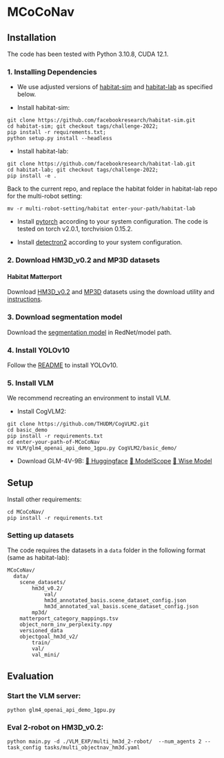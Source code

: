 # MCoCoNav

## Installation

The code has been tested with Python 3.10.8, CUDA 12.1.

### 1. Installing Dependencies
- We use adjusted versions of [habitat-sim](https://github.com/facebookresearch/habitat-sim) and [habitat-lab](https://github.com/facebookresearch/habitat-lab) as specified below.

- Install habitat-sim:
```
git clone https://github.com/facebookresearch/habitat-sim.git
cd habitat-sim; git checkout tags/challenge-2022; 
pip install -r requirements.txt; 
python setup.py install --headless
```

- Install habitat-lab:
```
git clone https://github.com/facebookresearch/habitat-lab.git
cd habitat-lab; git checkout tags/challenge-2022; 
pip install -e .
```

Back to the current repo, and replace the habitat folder in habitat-lab repo for the multi-robot setting: 

```
mv -r multi-robot-setting/habitat enter-your-path/habitat-lab
```

- Install [pytorch](https://pytorch.org/) according to your system configuration. The code is tested on torch v2.0.1, torchvision 0.15.2. 

- Install [detectron2](https://github.com/facebookresearch/detectron2/) according to your system configuration.

### 2. Download HM3D_v0.2 and MP3D datasets

#### Habitat Matterport
Download [HM3D_v0.2](https://aihabitat.org/datasets/hm3d/) and [MP3D](https://niessner.github.io/Matterport/) datasets using the download utility and [instructions](https://github.com/facebookresearch/habitat-sim/blob/main/DATASETS.md).

### 3. Download segmentation model

Download the [segmentation model](https://drive.google.com/file/d/1U0dS44DIPZ22nTjw0RfO431zV-lMPcvv/view?usp=share_link) in RedNet/model path.

### 4. Install YOLOv10

Follow the [README](detect/README.md) to install YOLOv10.

### 5. Install VLM

We recommend recreating an environment to install VLM.

- Install CogVLM2:
```
git clone https://github.com/THUDM/CogVLM2.git
cd basic_demo
pip install -r requirements.txt
cd enter-your-path-of-MCoCoNav
mv VLM/glm4_openai_api_demo_1gpu.py CogVLM2/basic_demo/
```
- Download GLM-4V-9B:
[🤗 Huggingface](https://huggingface.co/THUDM/glm-4v-9b)
[🤖 ModelScope](https://modelscope.cn/models/ZhipuAI/glm-4-9b-chat-1m)
[💫 Wise Model](https://wisemodel.cn/models/ZhipuAI/GLM-4V-9B)

## Setup
Install other requirements:
```
cd MCoCoNav/
pip install -r requirements.txt
```

### Setting up datasets
The code requires the datasets in a `data` folder in the following format (same as habitat-lab):
```
MCoCoNav/
  data/
    scene_datasets/
        hm3d_v0.2/
            val/
            hm3d_annotated_basis.scene_dataset_config.json
            hm3d_annotated_val_basis.scene_dataset_config.json
        mp3d/
    matterport_category_mappings.tsv
    object_norm_inv_perplexity.npy
    versioned_data
    objectgoal_hm3d_v2/
        train/
        val/
        val_mini/
```

## Evaluation
### Start the VLM server:
```
python glm4_openai_api_demo_1gpu.py
```

### Eval 2-robot on HM3D_v0.2: 
```
python main.py -d ./VLM_EXP/multi_hm3d_2-robot/  --num_agents 2 --task_config tasks/multi_objectnav_hm3d.yaml
```
